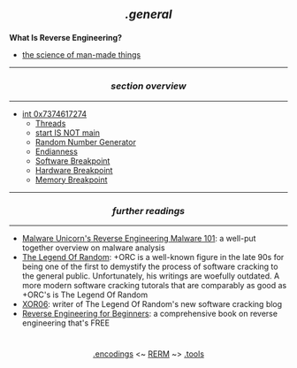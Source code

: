 ## *<p align='center'>.general</p>*

__What Is Reverse Engineering?__
* [the science of man-made things](https://medium.com/@againsthimself/in-defense-of-reverse-engineering-e07fe19b26c)

---
### *<p align='center'> section overview </p>*
---
* [int 0x7374617274](int_0x7374617274.md)
  * [Threads](int_0x7374617274.md#-threads-)
  * [start IS NOT main](int_0x7374617274.md#-start-is-not-main-)
  * [Random Number Generator](int_0x7374617274.md#-random-number-generator-)
  * [Endianness](int_0x7374617274.md#-endianness-)
  * [Software Breakpoint](int_0x7374617274.md#-software-breakpoint-)
  * [Hardware Breakpoint](int_0x7374617274.md#-hardware-breakpoint-)
  * [Memory Breakpoint](int_0x7374617274.md#-memory-breakpoint-)

---
### *<p align='center'> further readings </p>*
---
* [Malware Unicorn's Reverse Engineering Malware 101](https://securedorg.github.io/RE101/): a well-put together overview on malware analysis
* [The Legend Of Random](http://octopuslabs.io/legend/blog/sample-page.html): +ORC is a well-known figure in the late 90s for being one of the first to demystify the process of software cracking to the general public. Unfortunately, his writings are woefully outdated. A more modern software cracking tutorals that are comparably as good as +ORC's is The Legend Of Random
* [XOR06](https://xor06.wordpress.com/tutorials/): writer of The Legend Of Random's new software cracking blog
* [Reverse Engineering for Beginners](https://beginners.re/): a comprehensive book on reverse engineering that's FREE

#
<p align='center'><a href="/contents/encodings/encodings.md">.encodings</a> <~ <a href="/README.md#table-of-contents">RERM</a> ~> <a href="/contents/tools/tools.md">.tools</a></p>
